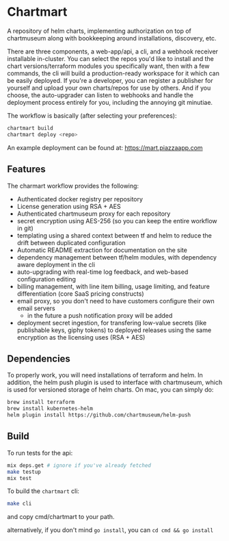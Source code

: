 # Chartmart

A repository of helm charts, implementing authorization on top of chartmuseum along with bookkeeping around installations, discovery, etc.

There are three components, a web-app/api, a cli, and a webhook receiver installable in-cluster.  You can select the repos you'd like to install and the chart versions/terraform modules you specifically want, then with a few commands, the cli will build a production-ready workspace for it which can be easily deployed.  If you're a developer, you can register a publisher for yourself and upload your own charts/repos for use by others.  And if you choose, the auto-upgrader can listen to webhooks and handle the deployment process entirely for you, including the annoying git minutiae.

The workflow is basically (after selecting your preferences):

```bash
chartmart build
chartmart deploy <repo>
```

An example deployment can be found at: https://mart.piazzaapp.com

## Features

The charmart workflow provides the following:

* Authenticated docker registry per repository
* License generation using RSA + AES
* Authenticated chartmuseum proxy for each repository
* secret encryption using AES-256 (so you can keep the entire workflow in git)
* templating using a shared context between tf and helm to reduce the drift between duplicated configuration
* Automatic README extraction for documentation on the site
* dependency management between tf/helm modules, with dependency aware deployment in the cli
* auto-upgrading with real-time log feedback, and web-based configuration editing
* billing management, with line item billing, usage limiting, and feature differentiation (core SaaS pricing constructs)
* email proxy, so you don't need to have customers configure their own email servers
  - in the future a push notification proxy will be added
* deployment secret ingestion, for transfering low-value secrets (like publishable keys, giphy tokens) to deployed releases using the same encryption as the licensing uses (RSA + AES)

## Dependencies

To properly work, you will need installations of terraform and helm. In addition, the helm push plugin is used to interface with chartmuseum, which is used for versioned storage of helm charts. On mac, you can simply do:

```bash
brew install terraform
brew install kubernetes-helm
helm plugin install https://github.com/chartmuseum/helm-push
```

## Build

To run tests for the api:

```bash
mix deps.get # ignore if you've already fetched
make testup
mix test
```

To build the `chartmart` cli:

```bash
make cli
```

and copy cmd/chartmart to your path.

alternatively, if you don't mind `go install`, you can `cd cmd && go install`